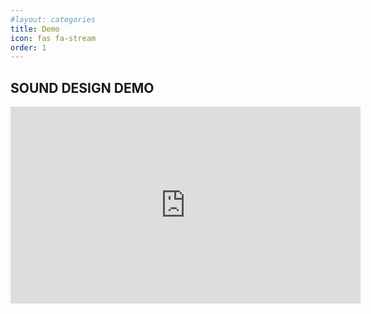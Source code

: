 ```yaml
---
#layout: categories
title: Demo
icon: fas fa-stream
order: 1
---
```



## SOUND DESIGN DEMO

<iframe width="560" height="315" src="https://www.youtube.com/embed/Lq_1ospljmQ" title="YouTube video player" frameborder="0" allow="accelerometer; autoplay; clipboard-write; encrypted-media; gyroscope; picture-in-picture" allowfullscreen></iframe>